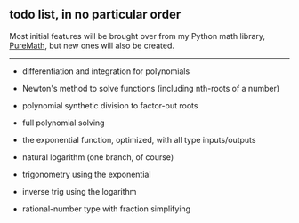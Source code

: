 ## **todo list,** in no particular order

Most initial features will be brought over from my Python math library, [PureMath](https://github.com/nptnl/puremath), but new ones will also be created.

---

- differentiation and integration for polynomials

- Newton's method to solve functions (including nth-roots of a number)

- polynomial synthetic division to factor-out roots

- full polynomial solving

- the exponential function, optimized, with all type inputs/outputs

- natural logarithm (one branch, of course)

- trigonometry using the exponential

- inverse trig using the logarithm

- rational-number type with fraction simplifying
